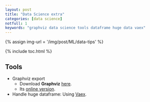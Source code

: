 ```yaml
---
layout: post
title: "Data Science extra"
categories: [data science]
notfull: 1
keywords: "graphviz data science tools dataframe huge data vaex"
---
```


{% assign img-url = '/img/post/ML/data-tips' %}

{% include toc.html %}

## Tools

- Graphviz export
  - Download **Graphviz** [here](https://graphviz.gitlab.io/download/).
  - Its [online version](http://webgraphviz.com/).
- Handle huge dataframe: Using [Vaex](https://github.com/vaexio/vaex).
